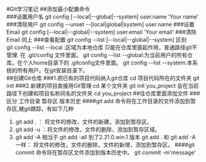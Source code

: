 #Git学习笔记
##添加最小配置命令  
###设置用户名
    git config [--local|--global|--system] user.name 'Your name'
###清除用户
    git config --unset --[local|global|system] user.name 
###设置Email
    git config [--local|--global|--system] user.email 'Your email'
###清除Email 同上
###查看配置
    git config --list [--local|--global|--system]
    区别  
    git config --list --local :区域为本地仓库  只能在仓库里面起作用，普通路径git不管理. 在 .git/config 文件里面。
    git config --list --global:为当前用户的所有仓库。在个人home目录下的 .gitconfig文件里面。
    git config --list --system:本系统的所有用户。在git安装目录下。    
##创建Git仓库
###1.把已有的项目代码纳入git仓库
    cd 项目代码所在的文件夹
    git init 
###2.新建的项目直接用Git管理
    cd 某个文件夹
    git init you_project 会在当前路径下创建和项目名称同名的文件夹
    cd you_project
##往仓库里面添加文件
###区分 工作目录 暂存区 版本历史
####git add 命令将在工作目录的文件添加到暂存区,被git跟踪，有如下几种
   1. git add . ： 将文件的修改，文件的新建，添加到暂存区。
   2. git add -u ：将文件的修改，文件的删除，添加到暂存区域。
   3. git add -A 相当于 git add -all 到了2.21.0.win.1 版本  git add . 和 git add -A 一样：
                   将文件的修改，文件的删除，文件的新增，添加到暂存区。
####git commit 命令将在暂存区文件添加到版本历史中。
    git commit -m'message'



